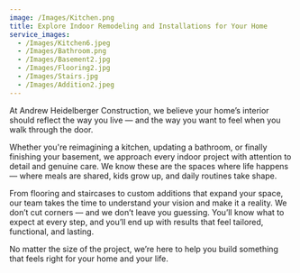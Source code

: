 ```yaml
---
image: /Images/Kitchen.png
title: Explore Indoor Remodeling and Installations for Your Home
service_images:
  - /Images/Kitchen6.jpeg
  - /Images/Bathroom.png
  - /Images/Basement2.jpg
  - /Images/Flooring2.jpg
  - /Images/Stairs.jpg
  - /Images/Addition2.jpeg
---
```

At Andrew Heidelberger Construction, we believe your home’s interior should reflect the way you live — and the way you want to feel when you walk through the door.

Whether you're reimagining a kitchen, updating a bathroom, or finally finishing your basement, we approach every indoor project with attention to detail and genuine care. We know these are the spaces where life happens — where meals are shared, kids grow up, and daily routines take shape.

From flooring and staircases to custom additions that expand your space, our team takes the time to understand your vision and make it a reality. We don’t cut corners — and we don’t leave you guessing. You’ll know what to expect at every step, and you’ll end up with results that feel tailored, functional, and lasting.

No matter the size of the project, we’re here to help you build something that feels right for your home and your life.
